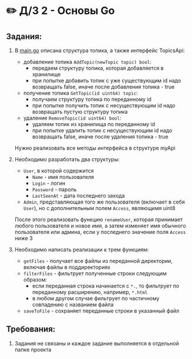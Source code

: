 # ✏️ Д/З 2 - Основы Go

## Задания:

1. В [main.go](./cmd/task_1/main.go) описана структура топика, а также интерфейс TopicsApi:
   * добавление топика `AddTopic(newTopic topic) bool`:
      * передаем структуру топика, которая добавляется в хранилище
      * при попытке добавить топик с уже существующим id надо возвращать false, иначе после добавления топика - true
   * получение топика `GetTopic(id uint64) topic`:
      * получаем структуру топика по переданному id
      * при попытке получить топик с несуществующим id надо возвращать пустую структуру топика
   * удаление `RemoveTopic(id uint64) bool`:
      * удаляем топик из хранилища по переданному id
      * при попытке удалить топик с несуществующим id надо возвращать false, иначе после удаления топика - true

   Нужно реализовать все методы интерфейса в структуре myApi

2. Необходимо разработать два структуры:
   * `User`, в которой содержится
      * `Name` - имя пользователя
      * `Login` - логин
      * `Password` - пароль
      * `LastSeenAt` - дата последнего захода
   * `Admin`, представляющая того же пользователя (включает в себя `User`), но с дополнительным полем `Access`, являющимя uint8
   
   После этого реализовать функцию `renameUser`, которая принимает любого пользователя и новое имя, а затем изменяет имя обычного пользователя или админа, если у последнего значение поля `Access` ниже 3

3. Необходимо написать реализации к трем функциям:
   * `getFiles` - получает все файлы из переданной директории, включая файлы в поддиректориях
   * `filterFiles` - фильтрует полученные строки следующим образом:
      * если переданная строка начинается с `*.`, то фильтрует по переданному расширению, например, `*.html`
      * в любом другом случае фильтрует по частичному совпадению с названием файла
   * `saveToFile` - сохраняет переданные строки в указанный файл

## Требования:

1. Задания не связаны и каждое задание выполняется в отдельной папке проекта